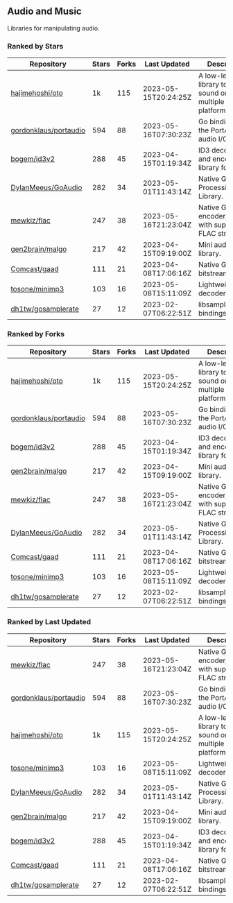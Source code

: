 ## Audio and Music

Libraries for manipulating audio.

### Ranked by Stars

| Repository | Stars | Forks | Last Updated | Description | 
|------------|-------|-------|--------------|-------------|
| [hajimehoshi/oto](https://github.com/hajimehoshi/oto) | 1k | 115 | 2023-05-15T20:24:25Z |  A low-level library to play sound on multiple platforms. |
| [gordonklaus/portaudio](https://github.com/gordonklaus/portaudio) | 594 | 88 | 2023-05-16T07:30:23Z |  Go bindings for the PortAudio audio I/O library. |
| [bogem/id3v2](https://github.com/bogem/id3v2) | 288 | 45 | 2023-04-15T01:19:34Z |  ID3 decoding and encoding library for Go. |
| [DylanMeeus/GoAudio](https://github.com/DylanMeeus/GoAudio) | 282 | 34 | 2023-05-01T11:43:14Z |  Native Go Audio Processing Library. |
| [mewkiz/flac](https://github.com/mewkiz/flac) | 247 | 38 | 2023-05-16T21:23:04Z |  Native Go FLAC encoder/decoder with support for FLAC streams. |
| [gen2brain/malgo](https://github.com/gen2brain/malgo) | 217 | 42 | 2023-04-15T09:19:00Z |  Mini audio library. |
| [Comcast/gaad](https://github.com/Comcast/gaad) | 111 | 21 | 2023-04-08T17:06:16Z |  Native Go AAC bitstream parser. |
| [tosone/minimp3](https://github.com/tosone/minimp3) | 103 | 16 | 2023-05-08T15:11:09Z |  Lightweight MP3 decoder library. |
| [dh1tw/gosamplerate](https://github.com/dh1tw/gosamplerate) | 27 | 12 | 2023-02-07T06:22:51Z |  libsamplerate bindings for go. |

### Ranked by Forks

| Repository | Stars | Forks | Last Updated | Description | 
|------------|-------|-------|--------------|-------------|
| [hajimehoshi/oto](https://github.com/hajimehoshi/oto) | 1k | 115 | 2023-05-15T20:24:25Z |  A low-level library to play sound on multiple platforms. |
| [gordonklaus/portaudio](https://github.com/gordonklaus/portaudio) | 594 | 88 | 2023-05-16T07:30:23Z |  Go bindings for the PortAudio audio I/O library. |
| [bogem/id3v2](https://github.com/bogem/id3v2) | 288 | 45 | 2023-04-15T01:19:34Z |  ID3 decoding and encoding library for Go. |
| [gen2brain/malgo](https://github.com/gen2brain/malgo) | 217 | 42 | 2023-04-15T09:19:00Z |  Mini audio library. |
| [mewkiz/flac](https://github.com/mewkiz/flac) | 247 | 38 | 2023-05-16T21:23:04Z |  Native Go FLAC encoder/decoder with support for FLAC streams. |
| [DylanMeeus/GoAudio](https://github.com/DylanMeeus/GoAudio) | 282 | 34 | 2023-05-01T11:43:14Z |  Native Go Audio Processing Library. |
| [Comcast/gaad](https://github.com/Comcast/gaad) | 111 | 21 | 2023-04-08T17:06:16Z |  Native Go AAC bitstream parser. |
| [tosone/minimp3](https://github.com/tosone/minimp3) | 103 | 16 | 2023-05-08T15:11:09Z |  Lightweight MP3 decoder library. |
| [dh1tw/gosamplerate](https://github.com/dh1tw/gosamplerate) | 27 | 12 | 2023-02-07T06:22:51Z |  libsamplerate bindings for go. |

### Ranked by Last Updated

| Repository | Stars | Forks | Last Updated | Description | 
|------------|-------|-------|--------------|-------------|
| [mewkiz/flac](https://github.com/mewkiz/flac) | 247 | 38 | 2023-05-16T21:23:04Z |  Native Go FLAC encoder/decoder with support for FLAC streams. |
| [gordonklaus/portaudio](https://github.com/gordonklaus/portaudio) | 594 | 88 | 2023-05-16T07:30:23Z |  Go bindings for the PortAudio audio I/O library. |
| [hajimehoshi/oto](https://github.com/hajimehoshi/oto) | 1k | 115 | 2023-05-15T20:24:25Z |  A low-level library to play sound on multiple platforms. |
| [tosone/minimp3](https://github.com/tosone/minimp3) | 103 | 16 | 2023-05-08T15:11:09Z |  Lightweight MP3 decoder library. |
| [DylanMeeus/GoAudio](https://github.com/DylanMeeus/GoAudio) | 282 | 34 | 2023-05-01T11:43:14Z |  Native Go Audio Processing Library. |
| [gen2brain/malgo](https://github.com/gen2brain/malgo) | 217 | 42 | 2023-04-15T09:19:00Z |  Mini audio library. |
| [bogem/id3v2](https://github.com/bogem/id3v2) | 288 | 45 | 2023-04-15T01:19:34Z |  ID3 decoding and encoding library for Go. |
| [Comcast/gaad](https://github.com/Comcast/gaad) | 111 | 21 | 2023-04-08T17:06:16Z |  Native Go AAC bitstream parser. |
| [dh1tw/gosamplerate](https://github.com/dh1tw/gosamplerate) | 27 | 12 | 2023-02-07T06:22:51Z |  libsamplerate bindings for go. |

